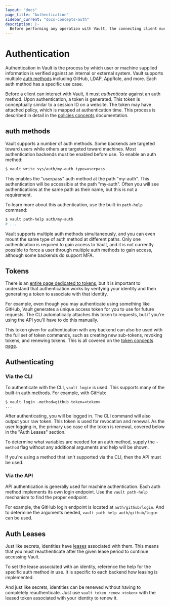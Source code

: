 ```yaml
---
layout: "docs"
page_title: "Authentication"
sidebar_current: "docs-concepts-auth"
description: |-
  Before performing any operation with Vault, the connecting client must be authenticated.
---
```


# Authentication

Authentication in Vault is the process by which user or machine supplied
information is verified against an internal or external system. Vault supports
multiple [auth methods](/docs/auth/index.html) including GitHub,
LDAP, AppRole, and more. Each auth method has a specific use case.

Before a client can interact with Vault, it must _authenticate_ against an
auth method. Upon authentication, a token is generated. This token is
conceptually similar to a session ID on a website. The token may have attached
policy, which is mapped at authentication time. This process is described in
detail in the [policies concepts](/docs/concepts/policies.html) documentation.

## auth methods

Vault supports a number of auth methods. Some backends are targeted
toward users while others are targeted toward machines. Most authentication
backends must be enabled before use. To enable an auth method:

```sh
$ vault write sys/auth/my-auth type=userpass
```

This enables the "userpass" auth method at the path "my-auth". This
authentication will be accessible at the path "my-auth". Often you will see
authentications at the same path as their name, but this is not a requirement.

To learn more about this authentication, use the built-in `path-help` command:

```sh
$ vault path-help auth/my-auth
# ...
```

Vault supports multiple auth methods simultaneously, and you can even
mount the same type of auth method at different paths. Only one
authentication is required to gain access to Vault, and it is not currently
possible to force a user through multiple auth methods to gain
access, although some backends do support MFA.

## Tokens

There is an [entire page dedicated to tokens](/docs/concepts/tokens.html),
but it is important to understand that authentication works by verifying
your identity and then generating a token to associate with that identity.

For example, even though you may authenticate using something like GitHub,
Vault generates a unique access token for you to use for future requests.
The CLI automatically attaches this token to requests, but if you're using
the API you'll have to do this manually.

This token given for authentication with any backend can also be used
with the full set of token commands, such as creating new sub-tokens,
revoking tokens, and renewing tokens. This is all covered on the
[token concepts page](/docs/concepts/tokens.html).

## Authenticating

### Via the CLI

To authenticate with the CLI, `vault login` is used. This supports many
of the built-in auth methods. For example, with GitHub:

```
$ vault login -method=github token=<token>
...
```

After authenticating, you will be logged in. The CLI command will also
output your raw token. This token is used for revocation and renewal.
As the user logging in, the primary use case of the token is renewal,
covered below in the "Auth Leases" section.

To determine what variables are needed for an auth method,
supply the `-method` flag without any additional arguments and help
will be shown.

If you're using a method that isn't supported via the CLI, then the API
must be used.

### Via the API

API authentication is generally used for machine authentication. Each
auth method implements its own login endpoint. Use the `vault path-help`
mechanism to find the proper endpoint.

For example, the GitHub login endpoint is located at `auth/github/login`.
And to determine the arguments needed, `vault path-help auth/github/login` can
be used.

## Auth Leases

Just like secrets, identities have
[leases](/docs/concepts/lease.html) associated with them. This means that
you must reauthenticate after the given lease period to continue accessing
Vault.

To set the lease associated with an identity, reference the help for
the specific auth method in use. It is specific to each backend
how leasing is implemented.

And just like secrets, identities can be renewed without having to
completely reauthenticate. Just use `vault token renew <token>` with the
leased token associated with your identity to renew it.
